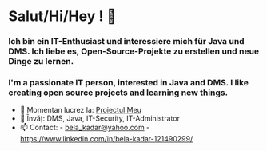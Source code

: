 # Salut/Hi/Hey ! 👋

### Ich bin ein IT-Enthusiast und interessiere mich für Java und DMS. Ich liebe es, Open-Source-Projekte zu erstellen und neue Dinge zu lernen.
### I'm a passionate IT person, interested in Java and DMS. I like creating open source projects and learning new things.

- 🔭 Momentan lucrez la: [Proiectul Meu](https://github.com/nume-utilizator/proiect)
- 🌱 Învăț: DMS, Java, IT-Security, IT-Administrator
- 📫 Contact: - bela_kadar@yahoo.com              - https://www.linkedin.com/in/bela-kadar-121490299/

